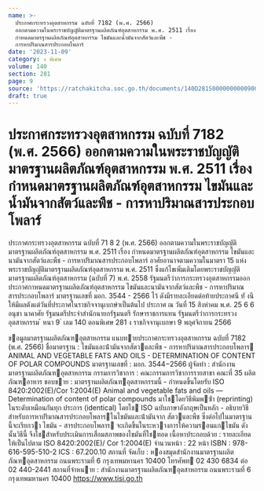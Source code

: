 ```yaml
---
name: >-
  ประกาศกระทรวงอุตสาหกรรม ฉบับที่ 7182 (พ.ศ. 2566)
  ออกตามความในพระราชบัญญัติมาตรฐานผลิตภัณฑ์อุตสาหกรรม พ.ศ. 2511 เรื่อง
  กำหนดมาตรฐานผลิตภัณฑ์อุตสาหกรรม ไขมันและน้ำมันจากสัตว์และพืช -
  การหาปริมาณสารประกอบโพลาร์
date: '2023-11-09'
category: ง พิเศษ
volume: 140
section: 281
page: 9
source: 'https://ratchakitcha.soc.go.th/documents/140D281S0000000000900.pdf'
draft: true
---
```


# ประกาศกระทรวงอุตสาหกรรม ฉบับที่ 7182 (พ.ศ. 2566) ออกตามความในพระราชบัญญัติมาตรฐานผลิตภัณฑ์อุตสาหกรรม พ.ศ. 2511 เรื่อง กำหนดมาตรฐานผลิตภัณฑ์อุตสาหกรรม ไขมันและน้ำมันจากสัตว์และพืช - การหาปริมาณสารประกอบโพลาร์

ประกาศกระทรวงอุตสาหกรรม ฉบับที่ 71 8 2 (พ.ศ. 2566) ออกตามความในพระราชบัญญัติมาตรฐานผลิตภัณฑ์อุตสาหกรรม พ.ศ. 2511 เรื่อง กำหนดมาตรฐานผลิตภัณฑ์อุตสาหกรรม ไขมันและนามันจากสัตว์และพืช - การหาปริมาณสารประกอบโพลาร์ อาศัยอานาจตามความในมาตรา 15 แห่งพระราชบัญญัติมาตรฐานผลิตภัณฑ์อุตสาหกรรม พ.ศ. 2511 ซึ่งแก้ไขเพิ่มเติมโดยพระราชบัญญัติมาตรฐานผลิตภัณฑ์อุตสาหกรรม (ฉบับที่ 7) พ.ศ. 2558 รัฐมนตรีว่าการกระทรวงอุตสาหกรรมออกประกาศกาหนดมาตรฐานผลิตภัณฑ์อุตสาหกรรม ไขมันและนามันจากสัตว์และพืช - การหาปริมาณสารประกอบโพลาร์ มาตรฐานเลขที่ มอก. 3544 - 2566 ไว้ ดังมีรายละเอียดต่อท้ายประกาศนี ทั งนี ให้มีผลตังแต่วันที่ประกาศในราชกิจจานุเบกษำเป็นต้นไป ประกาศ ณ วันที่ 15 สิงหำคม พ.ศ. 25 6 6 อนุชา นาคาศัย รัฐมนตรีประจำสำนักนายกรัฐมนตรี รักษาราชการแทน รัฐมนตรีว่าการกระทรวงอุตสาหกรรม ้ หนา 9 ่ เลม 140 ตอนพิเศษ 281 ง ราชกิจจานุเบกษา 9 พฤศจิกายน 2566

ขอมูลมาตรฐานผลิตภัณฑอุตสาหกรรม แนบทายประกาศกระทรวงอุตสาหกรรม ฉบับที่ 7182 (พ.ศ. 2566) ชื่อมาตรฐาน : ไขมันและน้ํามันจากสัตวและพืช - การหาปริมาณสารประกอบโพลาร ANIMAL AND VEGETABLE FATS AND OILS - DETERMINATION OF CONTENT OF POLAR COMPOUNDS มาตรฐานเลขที่ : มอก. 3544−2566 ผู้จัดทํา : สํานักงานมาตรฐานผลิตภัณฑอุตสาหกรรม กรรมการวิชาการ : คณะกรรมการวิชาการรายสาขา คณะที่ 35 ผลิตภัณฑอาหาร ขอบขาย : มาตรฐานผลิตภัณฑอุตสาหกรรมนี้ - กําหนดขึ้นโดยรับ ISO 8420:2002(E)/Cor 1:2004(E) Animal and vegetable fats and oils — Determination of content of polar compounds มาใชโดยวิธีพิมพซ้ํา (reprinting) ในระดับเหมือนกันทุก ประการ (identical) โดยใช ISO ฉบับภาษาอังกฤษเป็นหลัก - อธิบายวิธีสําหรับการหาปริมาณสารประกอบโพลารในไขมันและน้ํามันจาก สัตวและพืช ซึ่งต่อไปในมาตรฐานนี้จะเรียกวา ไขมัน - สารประกอบโพลาร จะเกิดขึ้นในระหวางการให้ความรอนแกไขมัน ดังนั้นวิธีนี้ จึงใชสําหรับประเมินการเสื่อมสภาพของไขมันที่ใชทอด เนื้อหาประกอบด้วย : รายละเอียดให้เป็นไปตาม ISO 8420:2002(E)/ Cor 1:2004(E) จํานวนหน้า : 22 หน้า ISBN : 978-616-595-510-2 ICS : 67.200.10 สถานที่ จัดเก็บ : หองสมุดสํานักงานมาตรฐานผลิตภัณฑอุตสาหกรรม ถนนพระรามที่ 6 กรุงเทพมหานคร 10400 โทรศัพท 02 430 6834 ต่อ 02 440-2441 สถานที่จําหนาย : สํานักงานมาตรฐานผลิตภัณฑอุตสาหกรรม ถนนพระรามที่ 6 กรุงเทพมหานคร 10400 https://www.tisi.go.th
